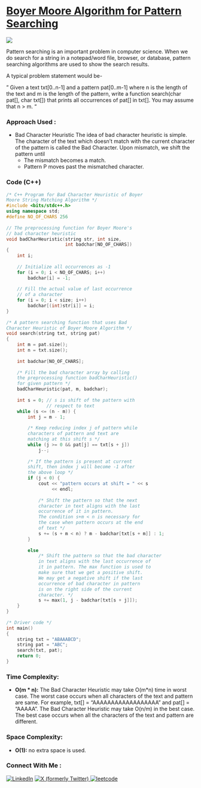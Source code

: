 # [Boyer Moore Algorithm for Pattern Searching](https://www.geeksforgeeks.org/boyer-moore-algorithm-for-pattern-searching/)

![](https://badgen.net/badge/Level/Hard/red)

Pattern searching is an important problem in computer science. When we do search for a string in a notepad/word file, browser, or database, pattern searching algorithms are used to show the search results.

A typical problem statement would be- 

” Given a text txt[0..n-1] and a pattern pat[0..m-1] where n is the length of the text and m is the length of the pattern, write a function search(char pat[], char txt[]) that prints all occurrences of pat[] in txt[]. You may assume that n > m. “

### Approach Used :

-   Bad Character Heuristic
The idea of bad character heuristic is simple. The character of the text which doesn’t match with the current character of the pattern is called the Bad Character. Upon mismatch, we shift the pattern until
    -   The mismatch becomes a match.
    -   Pattern P moves past the mismatched character.


### Code (C++)

```cpp
/* C++ Program for Bad Character Heuristic of Boyer
Moore String Matching Algorithm */
#include <bits/stdc++.h>
using namespace std;
#define NO_OF_CHARS 256
 
// The preprocessing function for Boyer Moore's
// bad character heuristic
void badCharHeuristic(string str, int size,
                      int badchar[NO_OF_CHARS])
{
    int i;
 
    // Initialize all occurrences as -1
    for (i = 0; i < NO_OF_CHARS; i++)
        badchar[i] = -1;
 
    // Fill the actual value of last occurrence
    // of a character
    for (i = 0; i < size; i++)
        badchar[(int)str[i]] = i;
}
 
/* A pattern searching function that uses Bad
Character Heuristic of Boyer Moore Algorithm */
void search(string txt, string pat)
{
    int m = pat.size();
    int n = txt.size();
 
    int badchar[NO_OF_CHARS];
 
    /* Fill the bad character array by calling
    the preprocessing function badCharHeuristic()
    for given pattern */
    badCharHeuristic(pat, m, badchar);
 
    int s = 0; // s is shift of the pattern with
               // respect to text
    while (s <= (n - m)) {
        int j = m - 1;
 
        /* Keep reducing index j of pattern while
        characters of pattern and text are
        matching at this shift s */
        while (j >= 0 && pat[j] == txt[s + j])
            j--;
 
        /* If the pattern is present at current
        shift, then index j will become -1 after
        the above loop */
        if (j < 0) {
            cout << "pattern occurs at shift = " << s
                 << endl;
 
            /* Shift the pattern so that the next
            character in text aligns with the last
            occurrence of it in pattern.
            The condition s+m < n is necessary for
            the case when pattern occurs at the end
            of text */
            s += (s + m < n) ? m - badchar[txt[s + m]] : 1;
        }
 
        else
            /* Shift the pattern so that the bad character
            in text aligns with the last occurrence of
            it in pattern. The max function is used to
            make sure that we get a positive shift.
            We may get a negative shift if the last
            occurrence of bad character in pattern
            is on the right side of the current
            character. */
            s += max(1, j - badchar[txt[s + j]]);
    }
}
 
/* Driver code */
int main()
{
    string txt = "ABAAABCD";
    string pat = "ABC";
    search(txt, pat);
    return 0;
}
```

### Time Complexity:
- **O(m * n):** The Bad Character Heuristic may take O(m*n) time in worst case. The worst case occurs when all characters of the text and pattern are same. For example, txt[] = “AAAAAAAAAAAAAAAAAA” and pat[] = “AAAAA”. The Bad Character Heuristic may take O(n/m) in the best case. The best case occurs when all the characters of the text and pattern are different. 

### Space Complexity:
- **O(1):** no extra space is used.


### Connect With Me : 

<a href="https://www.linkedin.com/in/shivam-ray-b4306524a/" target="_blank"><img src="https://img.shields.io/badge/LinkedIn-0077B5?style=for-the-badge&logo=linkedin&logoColor=white" alt="LinkedIn"></a>
<a href="https://x.com/rai_shivam11/" target="_blank"><img src="https://img.shields.io/badge/Twitter-1DA1F2?style=for-the-badge&logo=twitter&logoColor=white" alt="X (formerly Twitter)">
</a>
<a href="https://leetcode.com/u/shrunited0702/" target="_blank"><img src="https://img.shields.io/badge/LeetCode-000000?style=for-the-badge&logo=LeetCode&logoColor=#d16c06" alt="leetcode">
</a>